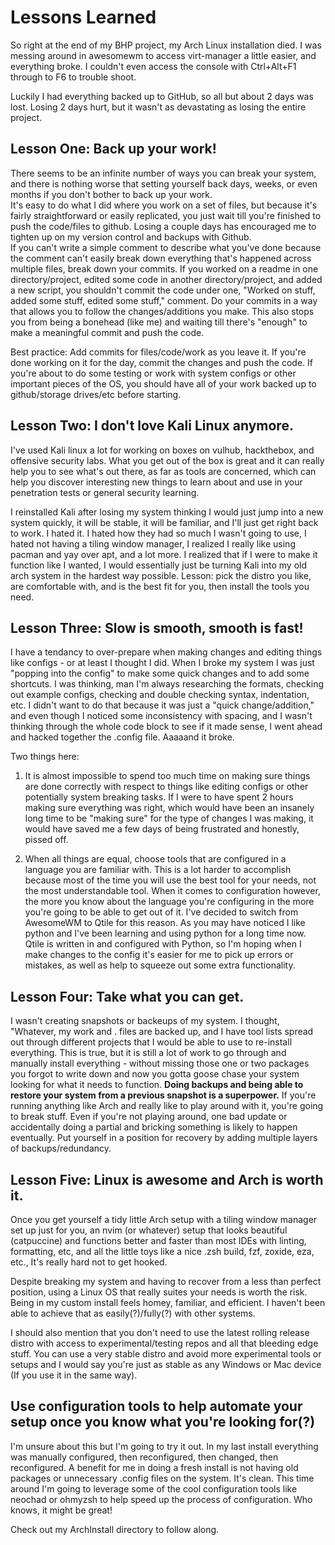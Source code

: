 # Lessons Learned

So right at the end of my BHP project, my Arch Linux installation died. I was messing around in awesomewm to access virt-manager a little easier, and everything broke. I couldn't even access the console with Ctrl+Alt+F1 through to F6 to trouble shoot.

Luckily I had everything backed up to GitHub, so all but about 2 days was lost. Losing 2 days hurt, but it wasn't as devastating as losing the entire project.

## Lesson One: Back up your work!

There seems to be an infinite number of ways you can break your system, and there is nothing worse that setting yourself back days, weeks, or even months if you don't bother to back up your work.  
It's easy to do what I did where you work on a set of files, but because it's fairly straightforward or easily replicated, you just wait till you're finished to push the code/files to github. Losing a couple days has encouraged me to tighten up on my version control and backups with Github.  
If you can't write a simple comment to describe what you've done because the comment can't easily break down everything that's happened across multiple files, break down your commits. If you worked on a readme in one directory/project, edited some code in another directory/project, and added a new script, you shouldn't commit the code under one, "Worked on stuff, added some stuff, edited some stuff," comment. Do your commits in a way that allows you to follow the changes/additions you make. This also stops you from being a bonehead (like me) and waiting till there's "enough" to make a meaningful commit and push the code.

Best practice: Add commits for files/code/work as you leave it. If you're done working on it for the day, commit the changes and push the code. If you're about to do some testing or work with system configs or other important pieces of the OS, you should have all of your work backed up to github/storage drives/etc before starting.

## Lesson Two: I don't love Kali Linux anymore.

I've used Kali linux a lot for working on boxes on vulhub, hackthebox, and offensive security labs. What you get out of the box is great and it can really help you to see what's out there, as far as tools are concerned, which can help you discover interesting new things to learn about and use in your penetration tests or general security learning.

I reinstalled Kali after losing my system thinking I would just jump into a new system quickly, it will be stable, it will be familiar, and I'll just get right back to work. I hated it. I hated how they had so much I wasn't going to use, I hated not having a tiling window manager, I realized I really like using pacman and yay over apt, and a lot more. I realized that if I were to make it function like I wanted, I would essentially just be turning Kali into my old arch system in the hardest way possible. Lesson: pick the distro you like, are comfortable with, and is the best fit for you, then install the tools you need.

## Lesson Three: Slow is smooth, smooth is fast!

I have a tendancy to over-prepare when making changes and editing things like configs - or at least I thought I did. When I broke my system I was just "popping into the config" to make some quick changes and to add some shortcuts. I was thinking, man I'm always researching the formats, checking out example configs, checking and double checking syntax, indentation, etc. I didn't want to do that because it was just a "quick change/addition," and even though I noticed some inconsistency with spacing, and I wasn't thinking through the whole code block to see if it made sense, I went ahead and hacked together the .config file. Aaaaand it broke.

Two things here:

1. It is almost impossible to spend too much time on making sure things are done correctly with respect to things like editing configs or other potentially system breaking tasks. If I were to have spent 2 hours making sure everything was right, which would have been an insanely long time to be "making sure" for the type of changes I was making, it would have saved me a few days of being frustrated and honestly, pissed off.

2. When all things are equal, choose tools that are configured in a language you are familiar with. This is a lot harder to accomplish because most of the time you will use the best tool for your needs, not the most understandable tool. When it comes to configuration however, the more you know about the language you're configuring in the more you're going to be able to get out of it. I've decided to switch from AwesomeWM to Qtile for this reason. As you may have noticed I like python and I've been learning and using python for a long time now. Qtile is written in and configured with Python, so I'm hoping when I make changes to the config it's easier for me to pick up errors or mistakes, as well as help to squeeze out some extra functionality.

## Lesson Four: Take what you can get.

I wasn't creating snapshots or backeups of my system. I thought, "Whatever, my work and . files are backed up, and I have tool lists spread out through different projects that I would be able to use to re-install everything. This is true, but it is still a lot of work to go through and manually install everything - without missing those one or two packages you forgot to write down and now you gotta goose chase your system looking for what it needs to function. **Doing backups and being able to restore your system from a previous snapshot is a superpower.** If you're running anything like Arch and really like to play around with it, you're going to break stuff. Even if you're not playing around, one bad update or accidentally doing a partial and bricking something is likely to happen eventually. Put yourself in a position for recovery by adding multiple layers of backups/redundancy.

## Lesson Five: Linux is awesome and Arch is worth it.

Once you get yourself a tidy little Arch setup with a tiling window manager set up just for you, an nvim (or whatever) setup that looks beautiful (catpuccine) and functions better and faster than most IDEs with linting, formatting, etc, and all the little toys like a nice .zsh build, fzf, zoxide, eza, etc., It's really hard not to get hooked.

Despite breaking my system and having to recover from a less than perfect position, using a Linux OS that really suites your needs is worth the risk. Being in my custom install feels homey, familiar, and efficient. I haven't been able to achieve that as easily(?)/fully(?) with other systems.

I should also mention that you don't need to use the latest rolling release distro with access to experimental/testing repos and all that bleeding edge stuff. You can use a very stable distro and avoid more experimental tools or setups and I would say you're just as stable as any Windows or Mac device (If you use it in the same way).

## Use configuration tools to help automate your setup once you know what you're looking for(?)

I'm unsure about this but I'm going to try it out. In my last install everything was manually configured, then reconfigured, then changed, then reconfigured. A benefit for me in doing a fresh install is not having old packages or unnecessary .config files on the system. It's clean. This time around I'm going to leverage some of the cool configuration tools like neochad or ohmyzsh to help speed up the process of configuration. Who knows, it might be great!

Check out my ArchInstall directory to follow along.
